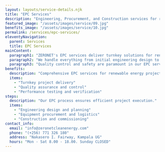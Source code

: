 ```yaml
---
layout: layouts/service-details.njk
title: "EPC Services"
description: "Engineering, Procurement, and Construction services for renewable energy projects."
featured_image: "/assets/images/service/09.jpg"
benefits_image: "/assets/images/service/10.jpg"
permalink: /services/epc-services/
eleventyNavigation:
  parent: Services
  title: EPC Services
mainContent:
  paragraph1: "ZERONET's EPC services deliver turnkey solutions for renewable energy projects. Our engineering team designs optimized systems, our procurement specialists source high-quality components at competitive prices, and our construction experts ensure proper installation and commissioning of all systems."
  paragraph2: "We handle everything from initial engineering design to final system testing, ensuring seamless integration of renewable energy solutions. Our EPC services cover solar PV installations, BESS implementation, and clean energy infrastructure development."
  paragraph3: "Quality control and safety are paramount in our EPC services. We maintain strict standards throughout the construction process, ensuring your renewable energy system meets all performance specifications and regulatory requirements."
benefits:
  description: "Comprehensive EPC services for renewable energy projects."
  items:
    - "Turnkey project delivery"
    - "Quality assurance and control"
    - "Performance testing and verification"
steps:
  description: "Our EPC process ensures efficient project execution."
  items:
    - "Engineering design and planning"
    - "Equipment procurement and logistics"
    - "Construction and commissioning"
contact_info:
  email: "info@zeronetcleanenergy.com"
  phone: "(+256) 771 326 180"
  address: "Nakasero I. Fairway, Kampala UG"
  hours: "Mon - Sat 8.00 - 18.00. Sunday CLOSED"
---
```

